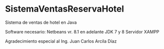 # SistemaVentasReservaHotel
Sistema de ventas de hotel en Java

Software necesario: Netbeans vr. 8.1 en adelante
                    JDK 7 y 8
                    Servidor XAMPP

Agradecimiento especial al Ing. Juan Carlos Arcila Díaz
